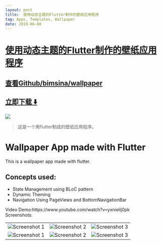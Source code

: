 ```yaml
---
layout: post
title:  使用动态主题的Flutter制作的壁纸应用程序
tag: Apps, Templates, Wallpaper
date: 2019-06-08
---
```


# [使用动态主题的Flutter制作的壁纸应用程序 ](http://github.com/bimsina/wallpaper) 



## [查看Github/bimsina/wallpaper](http://github.com/bimsina/wallpaper)
## [立即下载 ️⬇️ ](https://codeload.github.com/bimsina/wallpaper/zip/master) 


 
![](https://flutterawesome.com/content/images/2019/05/Wallpaper-App-made-with-Flutter.jpg)
 
>
> 这是一个用flutter制成的壁纸应用程序。
>

 
# Wallpaper App made with Flutter
 This is a wallpaper app made with flutter.<br>
## Concepts used:
<ul>
<li>State Management using BLoC pattern</li>
<li>Dynamic Theming</li>
<li>Navigation Using PageViews and BottomNavigationBar</li>
</ul>
Video Demo:https://www.youtube.com/watch?v=yxnieilj0pk<br>
Screenshots:<br>
<table style={border:"none"}><tr>
<td><img src="https://user-images.githubusercontent.com/29589003/57224155-344d6180-7028-11e9-910d-2b9a432f4ed0.png" alt="Screenshot 1"/></td>
<td><img src="https://user-images.githubusercontent.com/29589003/57224187-5a730180-7028-11e9-8221-1a4dbfadc0c2.png" alt="Screenshot 2"/></td>
<td><img src="https://user-images.githubusercontent.com/29589003/57224210-6ced3b00-7028-11e9-8d0f-06eca205c63c.png" alt="Screenshot 3"/></td>
</tr>

<tr>
<td><img src="https://user-images.githubusercontent.com/29589003/57224267-98702580-7028-11e9-8a05-c720665e0b07.png" alt="Screenshot 1"/></td>
<td><img src="https://user-images.githubusercontent.com/29589003/57224283-aaea5f00-7028-11e9-9eaf-e85f9e322e5b.png" alt="Screenshot 2"/></td>
<td><img src="https://user-images.githubusercontent.com/29589003/57224288-b3429a00-7028-11e9-9fed-4b54a2a202ce.png" alt="Screenshot 3"/></td>
</tr>
</table>

